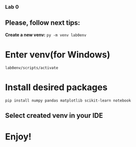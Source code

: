 ### Lab 0
## Please, follow next tips:
**Create a new venv:**
``py -m venv lab0env``
# Enter venv(for Windows)
``lab0env/scripts/activate``
# Install desired packages
``pip install numpy pandas matplotlib scikit-learn notebook``
## Select created venv in your IDE
# Enjoy!